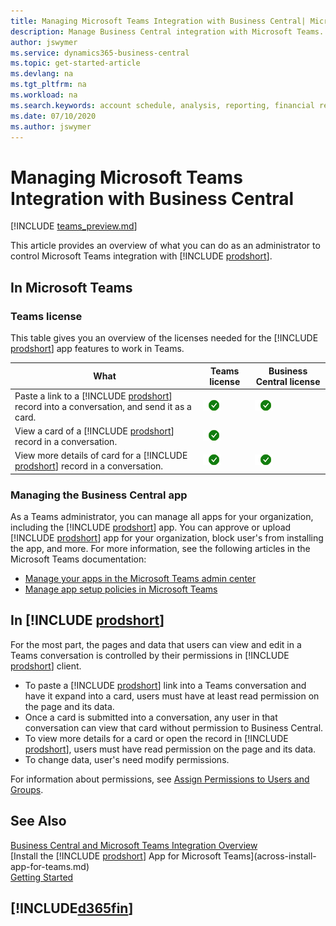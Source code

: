 ```yaml
---
title: Managing Microsoft Teams Integration with Business Central| Microsoft Docs
description: Manage Business Central integration with Microsoft Teams.
author: jswymer
ms.service: dynamics365-business-central
ms.topic: get-started-article
ms.devlang: na
ms.tgt_pltfrm: na
ms.workload: na
ms.search.keywords: account schedule, analysis, reporting, financial report, business intelligence, KPI
ms.date: 07/10/2020
ms.author: jswymer
---
```


# Managing Microsoft Teams Integration with Business Central

[!INCLUDE [teams_preview.md](includes/teams_preview.md)]

This article provides an overview of what you can do as an administrator to control Microsoft Teams integration with [!INCLUDE [prodshort](includes/prodshort.md)].

## In Microsoft Teams

### Teams license

This table gives you an overview of the licenses needed for the [!INCLUDE [prodshort](includes/prodshort.md)] app features to work in Teams.

|What|Teams license|Business Central license|
|----|---|---|
|Paste a link to a [!INCLUDE [prodshort](includes/prodshort.md)] record into a conversation, and send it as a card.|![check mark](media/check.png "check")|![check mark](media/check.png "check")|
|View a card of a [!INCLUDE [prodshort](includes/prodshort.md)] record in a conversation.|![check mark](media/check.png "check")||
|View more details of card for a [!INCLUDE [prodshort](includes/prodshort.md)] record in a conversation.|![check mark](media/check.png "check")|![check mark](media/check.png "check")|

### Managing the Business Central app

As a Teams administrator, you can manage all apps for your organization, including the [!INCLUDE [prodshort](includes/prodshort.md)] app. You can approve or upload [!INCLUDE [prodshort](includes/prodshort.md)] app for your organization, block user's from installing the app, and more. For more information, see the following articles in the Microsoft Teams documentation:

- [Manage your apps in the Microsoft Teams admin center](https://docs.microsoft.com/MicrosoftTeams/manage-apps)
- [Manage app setup policies in Microsoft Teams](https://docs.microsoft.com/microsoftteams/teams-app-setup-policies)

## In [!INCLUDE [prodshort](includes/prodshort.md)]

For the most part, the pages and data that users can view and edit in a Teams conversation is controlled by their permissions in [!INCLUDE [prodshort](includes/prodshort.md)] client.

- To paste a [!INCLUDE [prodshort](includes/prodshort.md)] link into a Teams conversation and have it expand into a card, users must have at least read permission on the page and its data.
- Once a card is submitted into a conversation, any user in that conversation can view that card without permission to Business Central.
- To view more details for a card or open the record in [!INCLUDE [prodshort](includes/prodshort.md)], users must have read permission on the page and its data.
- To change data, user's need modify permissions.

For information about permissions, see [Assign Permissions to Users and Groups](ui-define-granular-permissions.md).

## See Also
[Business Central and Microsoft Teams Integration Overview](across-teams-overview.md)  
[Install the [!INCLUDE [prodshort](includes/prodshort.md)] App for Microsoft Teams](across-install-app-for-teams.md)  
[Getting Started](product-get-started.md)  

## [!INCLUDE[d365fin](includes/free_trial_md.md)]  
